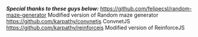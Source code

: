 **_Special thanks to these guys below:_**
https://github.com/felipecsl/random-maze-generator Modified version of Random maze generator
https://github.com/karpathy/convnetjs ConvnetJS
https://github.com/karpathy/reinforcejs Modified version of  ReinforceJS
